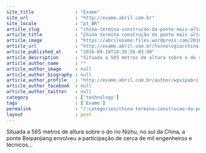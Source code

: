 ```yaml
---
site_title               : "Exame"
site_url                 : "http://exame.abril.com.br"
site_locale              : "pt_BR"
article_slug             : "china-termina-construcao-da-ponte-mais-alta-do-mundo"
article_title            : "China termina construção da ponte mais alta do mundo"
article_image            : "https://abrilexame.files.wordpress.com/2016/09/size_960_16_9_ponte_china.png?w=960"
article_url              : "http://exame.abril.com.br/tecnologia/china-temina-construcao-da-ponte-mais-alta-do-mundo/"
article_published_at     : "2016-09-10T10:36:56-03:00"
article_description      : "Situada a 565 metros de altura sobre o do rio Nizhu, no sul da China, a ponte Beipanjiang envolveu a participação de cerca de mil engenheiros e técnicos..."
article_author_name      : ""
article_author_image     : null
article_author_biography : null
article_author_profile   : "http://exame.abril.com.br/author/wpvipabril/"
article_author_facebook  : null
article_author_twitter   : null
category                 : ['technology']
tags                     : ['Exame']
permalink                : "/:categories/china-termina-construcao-da-ponte-mais-alta-do-mundo/"
layout                   : post
---
```


Situada a 565 metros de altura sobre o do rio Nizhu, no sul da China, a ponte Beipanjiang envolveu a participação de cerca de mil engenheiros e técnicos...
